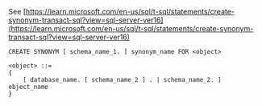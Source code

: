 See [https://learn.microsoft.com/en-us/sql/t-sql/statements/create-synonym-transact-sql?view=sql-server-ver16](https://learn.microsoft.com/en-us/sql/t-sql/statements/create-synonym-transact-sql?view=sql-server-ver16)
```
CREATE SYNONYM [ schema_name_1. ] synonym_name FOR <object>

<object> ::=
{
    [ database_name. [ schema_name_2 ] . | schema_name_2. ] object_name
}
```
